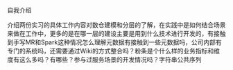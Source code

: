 自我介绍

介绍两份实习的具体工作内容对数仓建模和分层的了解，在实践中是如何结合场景来做在工作中，更多的是在哪一层的建设主要是用到什么技术进行开发的，有接触到手写MR和Spark这种情况怎么理解元数据有接触到一些元数据吗，公司内部有专门的系统吗，还需要通过Wiki的方式整合吗？粉条是个什么样的业务指标和维度有这么多吗？有哪些？参与过服务场景的开发情况吗？字符串公共序列